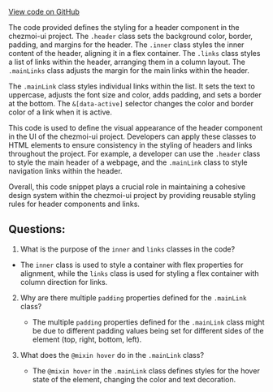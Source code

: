 [View code on GitHub](https://github.com/johan-weitner/chezmoi-ui.git/client/src/components/MainHeader.module.css)

The code provided defines the styling for a header component in the chezmoi-ui project. The `.header` class sets the background color, border, padding, and margins for the header. The `.inner` class styles the inner content of the header, aligning it in a flex container. The `.links` class styles a list of links within the header, arranging them in a column layout. The `.mainLinks` class adjusts the margin for the main links within the header.

The `.mainLink` class styles individual links within the list. It sets the text to uppercase, adjusts the font size and color, adds padding, and sets a border at the bottom. The `&[data-active]` selector changes the color and border color of a link when it is active.

This code is used to define the visual appearance of the header component in the UI of the chezmoi-ui project. Developers can apply these classes to HTML elements to ensure consistency in the styling of headers and links throughout the project. For example, a developer can use the `.header` class to style the main header of a webpage, and the `.mainLink` class to style navigation links within the header.

Overall, this code snippet plays a crucial role in maintaining a cohesive design system within the chezmoi-ui project by providing reusable styling rules for header components and links.
## Questions: 
 1. What is the purpose of the `inner` and `links` classes in the code?
   
   - The `inner` class is used to style a container with flex properties for alignment, while the `links` class is used for styling a flex container with column direction for links.
   
2. Why are there multiple `padding` properties defined for the `.mainLink` class?
   
   - The multiple `padding` properties defined for the `.mainLink` class might be due to different padding values being set for different sides of the element (top, right, bottom, left).
   
3. What does the `@mixin hover` do in the `.mainLink` class?
   
   - The `@mixin hover` in the `.mainLink` class defines styles for the hover state of the element, changing the color and text decoration.
